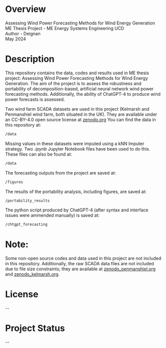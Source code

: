 # Overview 

Assessing Wind Power Forecasting Methods for Wind Energy Generation   
ME Thesis Project - ME Energy Systems Engineering UCD    
Author - Deignan   
May 2024    

# Description

This repository contains the data, codes and results used in ME thesis project: Assessing Wind Power Forecasting Methods for Wind Energy Generation. The aim of the project is to assess the robustness and portability of decomposition-based, artificial neural network wind power forecasting methods. Additionally, the ability of ChatGPT-4 to produce wind power forecasts is assessed.

Two wind farm SCADA datasets are used in this project (Kelmarsh and Penmanshiel wind farm, both situated in the UK). They are available under an CC-BY-4.0 open source license at [zenodo.org](https://zenodo.org/) You can find the data in this repository at:
```sh
/data
```

Missing values in these datasets were imputed using a kNN Imputer strategy. Two *.ipynb* Jupyter Notebook files have been used to do this. These files can also be found at:
```sh
/data
```

The forecasting outputs from the project are saved at:
```sh
/figures
```

The results of the portability analysis, including figures, are saved at:
```sh
/portability_results
```
The python script produced by ChatGPT-4 (after syntax and interface issues were ammended manually) is saved at:
```sh
/chtgpt_forecasting
```

# Note:

Some non-open source codes and data used in this project are not included in this repository. Additionally, the raw SCADA data files are not included due to file size constraints; they are available at [zenodo_penmanshiel.org](https://zenodo.org/records/5946808) and [zenodo_kelmarsh.org](https://zenodo.org/records/8252025).

# License
--
# Project Status
--
